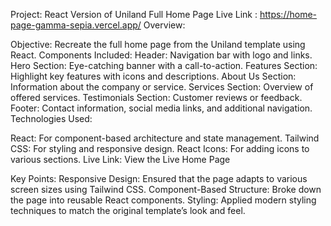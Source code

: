 Project: React Version of Uniland Full Home Page
Live Link :   https://home-page-gamma-sepia.vercel.app/
Overview:

Objective: Recreate the full home page from the Uniland template using React.
Components Included:
Header: Navigation bar with logo and links.
Hero Section: Eye-catching banner with a call-to-action.
Features Section: Highlight key features with icons and descriptions.
About Us Section: Information about the company or service.
Services Section: Overview of offered services.
Testimonials Section: Customer reviews or feedback.
Footer: Contact information, social media links, and additional navigation.
Technologies Used:

React: For component-based architecture and state management.
Tailwind CSS: For styling and responsive design.
React Icons: For adding icons to various sections.
Live Link: View the Live Home Page

Key Points:
Responsive Design: Ensured that the page adapts to various screen sizes using Tailwind CSS.
Component-Based Structure: Broke down the page into reusable React components.
Styling: Applied modern styling techniques to match the original template’s look and feel.

